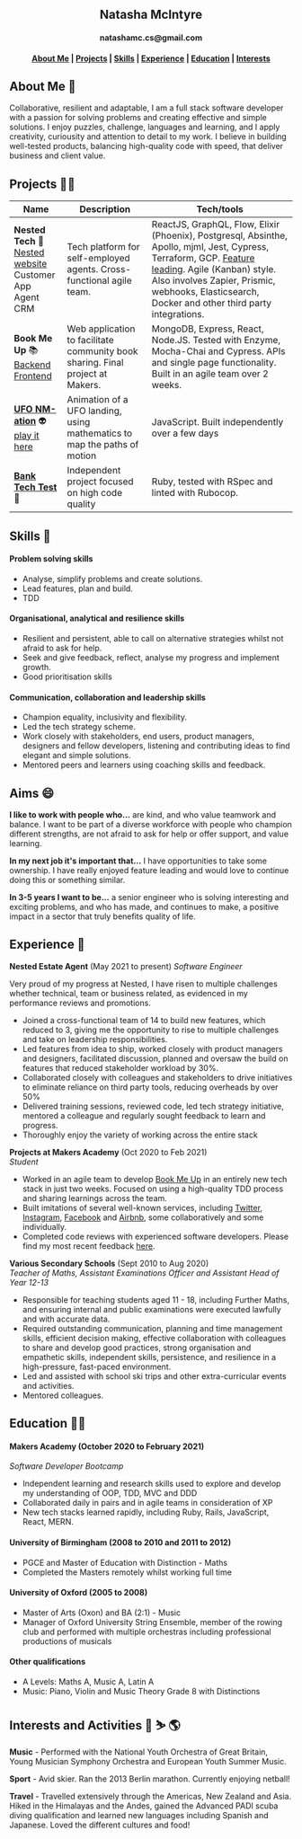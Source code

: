 <h2 align=center>Natasha McIntyre</h2>
<h4 align=center>natashamc.cs@gmail.com</h4>

<h4 align=center><a href="https://github.com/natashamcintyre/CV/blob/master/README.md#About-Me">About Me</a> | <a href="https://github.com/natashamcintyre/CV/blob/master/README.md#Projects">Projects</a> | <a href="https://github.com/natashamcintyre/CV/blob/master/README.md#Skills">Skills</a> | <a href="https://github.com/natashamcintyre/CV/blob/master/README.md#Experience">Experience</a> | <a href="https://github.com/natashamcintyre/CV/blob/master/README.md#Education">Education</a> | <a href="https://github.com/natashamcintyre/CV/blob/master/README.md#Interests">Interests</a></h4>

## About Me :wave:

Collaborative, resilient and adaptable, I am a full stack software developer with a passion for solving problems and creating effective and simple solutions. I enjoy puzzles, challenge, languages and learning, and I apply creativity, curiousity and attention to detail to my work. I believe in building well-tested products, balancing high-quality code with speed, that deliver business and client value.

## Projects :woman_technologist:

| Name           | Description       | Tech/tools        |
| -------------- | ----------------- | ----------------- |
| **Nested Tech** :house_with_garden: <br /> [Nested website](https://nested.com) <br /> Customer App <br /> Agent CRM | Tech platform for self-employed agents. Cross-functional agile team. | ReactJS, GraphQL, Flow, Elixir (Phoenix), Postgresql, Absinthe, Apollo, mjml, Jest, Cypress, Terraform, GCP. [Feature leading](https://nested.com/blog/posts/feature-lead-engineers-ship-better-products-faster). Agile (Kanban) style. Also involves Zapier, Prismic, webhooks, Elasticsearch, Docker and other third party integrations.
| **Book Me Up** :books: <br /> [Backend](https://github.com/natashamcintyre/bookmeup-api) [Frontend](https://github.com/natashamcintyre/bookmeup) | Web application to facilitate community book sharing. Final project at Makers. | MongoDB, Express, React, Node.JS. Tested with Enzyme, Mocha-Chai and Cypress. APIs and single page functionality. Built in an agile team over 2 weeks.|
| [**UFO NM-ation**](https://github.com/natashamcintyre/ufo-animation) :alien: <br /> [play it here](https://ufo-nm-ation.herokuapp.com/) | Animation of a UFO landing, using mathematics to map the paths of motion | JavaScript. Built independently over a few days |
| [**Bank Tech Test**](https://github.com/natashamcintyre/bank-tech-test) :bank: | Independent project focused on high code quality | Ruby, tested with RSpec and linted with Rubocop. |

## Skills :bow_and_arrow:

#### Problem solving skills

- Analyse, simplify problems and create solutions.
- Lead features, plan and build.
- TDD

#### Organisational, analytical and resilience skills

- Resilient and persistent, able to call on alternative strategies whilst not afraid to ask for help.
- Seek and give feedback, reflect, analyse my progress and implement growth.
- Good prioritisation skills

#### Communication, collaboration and leadership skills

- Champion equality, inclusivity and flexibility.
- Led the tech strategy scheme.
- Work closely with stakeholders, end users, product managers, designers and fellow developers, listening and contributing ideas to find elegant and simple solutions.
- Mentored peers and learners using coaching skills and feedback.


## Aims :smile:
**I like to work with people who...**
are kind, and who value teamwork and balance. I want to be part of a diverse workforce with people who champion different strengths, are not afraid to ask for help or offer support, and value learning.

**In my next job it's important that...**
I have opportunities to take some ownership. I have really enjoyed feature leading and would love to continue doing this or something similar.

**In 3-5 years I want to be...**
a senior engineer who is solving interesting and exciting problems, and who has made, and continues to make, a positive impact in a sector that truly benefits quality of life.

## Experience :owl:

**Nested Estate Agent** (May 2021 to present)
_Software Engineer_

Very proud of my progress at Nested, I have risen to multiple challenges whether technical, team or business related, as evidenced in my performance reviews and promotions.

- Joined a cross-functional team of 14 to build new features, which reduced to 3, giving me the opportunity to rise to multiple challenges and take on leadership responsibilities.
- Led features from idea to ship, worked closely with product managers and designers, facilitated discussion, planned and oversaw the build on features that reduced stakeholder workload by 30%.
- Collaborated closely with colleagues and stakeholders to drive initiatives to eliminate reliance on third party tools, reducing overheads by over 50%
- Delivered training sessions, reviewed code, led tech strategy initiative, mentored a colleague and regularly sought feedback to learn and progress.
- Thoroughly enjoy the variety of working across the entire stack


**Projects at Makers Academy** (Oct 2020 to Feb 2021)  
_Student_

- Worked in an agile team to develop [Book Me Up](https://github.com/natashamcintyre/CV/blob/master/README.md#Projects) in an entirely new tech stack in just two weeks. Focused on using a high-quality TDD process and sharing learnings across the team.
- Built imitations of several well-known services, including [Twitter](https://github.com/natashamcintyre/chitter-challenge), [Instagram](https://github.com/natashamcintyre/instagram-challenge), [Facebook](https://github.com/natashamcintyre/acebook-JAANIS) and [Airbnb](https://github.com/natashamcintyre/makersbnb_challenge), some collaboratively and some individually.
- Completed code reviews with experienced software developers. Please find my most recent feedback [here](https://github.com/natashamcintyre/CV/blob/master/Review-Feedback-Natasha-McIntyre-2021-03-26%20feedback.pdf).

**Various Secondary Schools** (Sept 2010 to Aug 2020)  
_Teacher of Maths, Assistant Examinations Officer and Assistant Head of Year 12-13_

- Responsible for teaching students aged 11 - 18, including Further Maths, and ensuring internal and public examinations were executed lawfully and with accurate data.
- Required outstanding communication, planning and time management skills, efficient decision making, effective collaboration with colleagues to share and develop good practices, strong organisation and empathetic skills, independent skills, persistence, and resilience in a high-pressure, fast-paced environment.
- Led and assisted with school ski trips and other extra-curricular events and activities.
- Mentored colleagues.

## Education :woman_student:

#### Makers Academy (October 2020 to February 2021)
_Software Developer Bootcamp_

- Independent learning and research skills used to explore and develop my understanding of OOP, TDD, MVC and DDD
- Collaborated daily in pairs and in agile teams in consideration of XP
- New tech stacks learned rapidly, including Ruby, Rails, JavaScript, React, MERN.

#### University of Birmingham (2008 to 2010 and 2011 to 2012)

- PGCE and Master of Education with Distinction - Maths
- Completed the Masters remotely whilst working full time

#### University of Oxford (2005 to 2008)

- Master of Arts (Oxon) and BA (2:1) - Music
- Manager of Oxford University String Ensemble, member of the rowing club and performed with multiple orchestras including professional productions of musicals

#### Other qualifications

- A Levels: Maths A, Music A, Latin A
- Music: Piano, Violin and Music Theory Grade 8 with Distinctions

## Interests and Activities :musical_keyboard: :skier: :earth_americas:

**Music** - Performed with the National Youth Orchestra of Great Britain, Young Musician Symphony Orchestra and European Youth Summer Music.  

**Sport** - Avid skier. Ran the 2013 Berlin marathon. Currently enjoying netball!

**Travel** - Travelled extensively through the Americas, New Zealand and Asia. Hiked in the Himalayas and the Andes, gained the Advanced PADI scuba diving qualification and learned new languages including Spanish and Japanese. Loved the different cultures and food!
